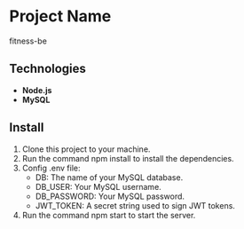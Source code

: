# Project Name
fitness-be

## Technologies

- **Node.js**
- **MySQL**

## Install

1. Clone this project to your machine.
2. Run the command npm install to install the dependencies.
3. Config .env file:
    - DB: The name of your MySQL database.
    - DB_USER: Your MySQL username.
    - DB_PASSWORD: Your MySQL password.
    - JWT_TOKEN: A secret string used to sign JWT tokens.
4. Run the command npm start to start the server.

